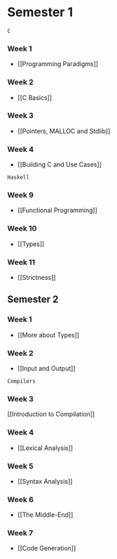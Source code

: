 # Semester 1

`C`
### Week 1
- [[Programming Paradigms]]

### Week 2
- [[C Basics]]

### Week 3
- [[Pointers, MALLOC and Stdlib]]

### Week 4
- [[Building C and Use Cases]]

`Haskell`
### Week 9
- [[Functional Programming]]

### Week 10
- [[Types]]

### Week 11
- [[Strictness]]

## Semester 2

### Week 1
- [[More about Types]]

### Week 2
- [[Input and Output]]

`Compilers`
### Week 3
[[Introduction to Compilation]]

### Week 4
- [[Lexical Analysis]]

### Week 5
- [[Syntax Analysis]]

### Week 6
- [[The Middle-End]]

### Week 7
- [[Code Generation]]



